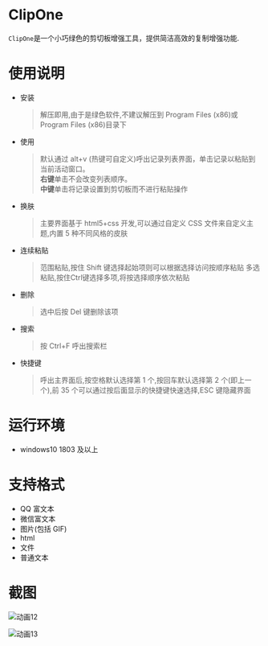 # ClipOne

`ClipOne`是一个小巧绿色的剪切板增强工具，提供简洁高效的复制增强功能.

# 使用说明

- 安装
  > 解压即用,由于是绿色软件,不建议解压到 Program Files (x86)或 Program Files (x86)目录下
- 使用
  > 默认通过 alt+v (热键可自定义)呼出记录列表界面，单击记录以粘贴到当前活动窗口。
  <br>**右键**单击不会改变列表顺序。
  <br>**中键**单击将记录设置到剪切板而不进行粘贴操作
- 换肤
  > 主要界面基于 html5+css 开发,可以通过自定义 CSS 文件来自定义主题,内置 5 种不同风格的皮肤
- 连续粘贴
  > 范围粘贴,按住 Shift 键选择起始项则可以根据选择访问按顺序粘贴
  > 多选粘贴,按住Ctrl键选择多项,将按选择顺序依次粘贴
- 删除
  > 选中后按 Del 键删除该项
- 搜索
  > 按 Ctrl+F 呼出搜索栏
- 快捷键
  > 呼出主界面后,按空格默认选择第 1 个,按回车默认选择第 2 个(即上一个),前 35 个可以通过按后面显示的快捷键快速选择,ESC 键隐藏界面

# 运行环境

- windows10 1803 及以上

# 支持格式

- QQ 富文本
- 微信富文本
- 图片(包括 GIF)
- html
- 文件
- 普通文本

# 截图

![动画12](https://user-images.githubusercontent.com/9210514/132665430-e934c253-f2e8-4baa-b6ef-2e55ac18af57.gif)

![动画13](https://user-images.githubusercontent.com/9210514/132665472-c8a917cb-6baf-4d17-97a5-f84f289291e8.gif)


